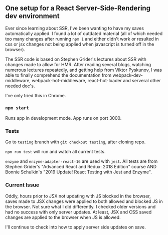 ## One setup for a React Server-Side-Rendering dev environment

Ever since learning about SSR, I've been wanting to have my saves automatically applied. I found a lot of outdated material
(all of which needed too many changes after running `npm i` and either didn't work or resulted in css or jsx changes not being
applied when javascript is turned off in the browser).

The SSR code is based on Stephen Grider's lectures about SSR with changes made to allow for HMR. After reading several
blogs, watching numerous lectures repeatedly, and getting help from Viktor Pyskunov, I was able to finally comprehend the
documentation from webpack-dev-middleware, webpack-hot-middleware, react-hot-loader and serveral other needed doc's.

I've only tried this in Chrome.

### `npm start`

Runs app in development mode.
App runs on port 3000.

### Tests

Go to `testing` branch with `git checkout testing`, after cloning repo.

`npm run test` will run and watch all current tests.

`enzyme` and `enzyme-adapter-react-16` are used with `jest`.
All tests are from Stephen Grider's "Advanced React and Redux: 2018 Edition" course AND Bonnie Schulkin's
"2019 Update! React Testing with Jest and Enzyme".

### Current Issue

Oddly, hours prior to JSX not updating with JS blocked in the browser,
saves made to JSX changes were applied to both allowed and blocked JS
in the browser. Not sure what I did differently. I checked older versions
and had no success with only server updates. At least, JSX and CSS saved
changes are applied to the browser when JS is allowed.

I'll continue to check into how to apply server side updates on save.
